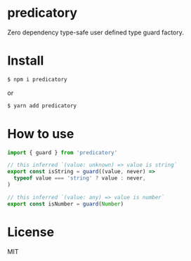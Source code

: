 # predicatory

Zero dependency type-safe user defined type guard factory.

# Install

```sh
$ npm i predicatory
```

or

```sh
$ yarn add predicatory
```

# How to use

```typescript
import { guard } from 'predicatory'

// this inferred `(value: unknown) => value is string`
export const isString = guard((value, never) =>
  typeof value === 'string' ? value : never,
)

// this inferred `(value: any) => value is number`
export const isNumber = guard(Number)
```

# License

MIT
